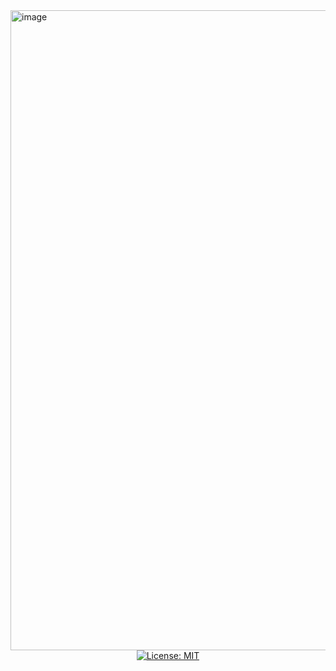 <img width="1536" height="1024" alt="image" src="https://github.com/user-attachments/assets/34255157-d880-4ea2-b959-52ed662b4ad0" />

<div align="center">
  <a href="https://opensource.org/licenses/MIT">
    <img src="https://img.shields.io/badge/License-MIT-yellow.svg" alt="License: MIT">
  </a>
</div>
